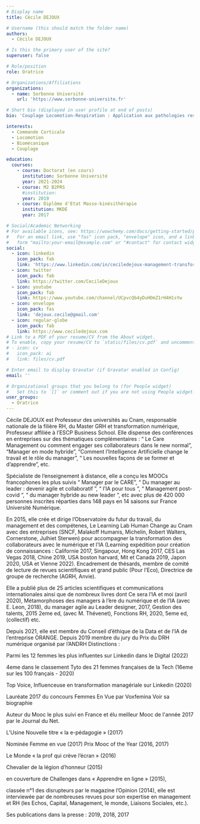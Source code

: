 ```yaml
---
# Display name
title: Cécile DEJOUX

# Username (this should match the folder name)
authors:
  - Cécile DEJOUX

# Is this the primary user of the site?
superuser: false

# Role/position
role: Oratrice

# Organizations/Affiliations
organizations:
  - name: Sorbonne Université
    url: 'https://www.sorbonne-universite.fr'

# Short bio (displayed in user profile at end of posts)
bio: 'Couplage Locomotion-Respiration : Application aux pathologies respiratoires chroniques'

interests:
  - Commande Corticale
  - Locomotion
  - Biomécanique
  - Couplage

education:
  courses:
    - course: Doctorat (en cours)
      institution: Sorbonne Université
      year: 2021-2024
    - course: M2 B2PRS
      #institution: 
      year: 2019
    - course: Diplôme d'Etat Masso-kinésithérapie
      institution: MKDE
      year: 2017

# Social/Academic Networking
# For available icons, see: https://wowchemy.com/docs/getting-started/page-builder/#icons
#   For an email link, use "fas" icon pack, "envelope" icon, and a link in the
#   form "mailto:your-email@example.com" or "#contact" for contact widget.
social:
  - icon: linkedin
    icon_pack: fab
    link: 'https://www.linkedin.com/in/ceciledejoux-management-transformation-innovation/'
  - icon: twitter
    icon_pack: fab
    link: https://twitter.com/CecileDejoux
  - icon: youtube
    icon_pack: fab
    link: https://www.youtube.com/channel/UCpvcQb4yDuHOmZ1rH4H1sYw
  - icon: envelope
    icon_pack: fas
    link: 'dejoux.cecile@gmail.com'
  - icon: regular-globe
    icon_pack: fab
    link: https://www.ceciledejoux.com
# Link to a PDF of your resume/CV from the About widget.
# To enable, copy your resume/CV to `static/files/cv.pdf` and uncomment the lines below.
# - icon: cv
#   icon_pack: ai
#   link: files/cv.pdf

# Enter email to display Gravatar (if Gravatar enabled in Config)
email: ''

# Organizational groups that you belong to (for People widget)
#   Set this to `[]` or comment out if you are not using People widget.
user_groups:
  - Oratrice
---
```


Cécile DEJOUX est Professeur des universités au Cnam, responsable nationale de la filière RH, du Master GRH et transformation numérique, Professeur affiliée à l’ESCP Business School. Elle dispense des conférences en entreprises sur des thématiques complémentaires : “ Le Care Management ou comment engager ses collaborateurs dans le new normal”, “Manager en mode hybride”,  “Comment l’Intelligence Artificielle change le travail et le rôle du manager”, “ Les nouvelles façons de se former et d’apprendre”, etc.

Spécialiste de l’enseignement à distance, elle a conçu les MOOCs francophones les plus suivis “ Manager par le CARE”, “ Du manager au leader : devenir agile et collaboratif ”, “ l’IA pour tous “, “ Management post-covid “, “ du manager hybride au new leader “, etc avec plus de 420 000 personnes inscrites réparties dans 148 pays en 14 saisons sur France Université Numérique.

En 2015, elle crée et dirige l’Observatoire du futur du travail, du management et des compétenes,  Le Learning Lab Human Change au Cnam avec des entreprises (SNCF, Malakoff Humanis, Michelin, Robert Walters, Cornerstone, Julhiet Sterwen) pour accompagner la transformation des collaborateurs avec le numérique et l’IA (Learning expédition pour création de connaissances : Californie 2017, Singapour, Hong Kong 2017, CES Las Vegas 2018, Chine 2019, USA boston harvard, Mit et Canada 2019, Japon 2020, USA et Vienne 2022). Encadrement de thésards, membre de comité de lecture de revues scientifiques et grand public (Pour l’Eco), Directrice de groupe de recherche (AGRH, Anvie).

Elle a publié plus de 25 articles scientifiques et communications internationales ainsi que de nombreux livres dont Ce sera l’IA et moi (avril 2020), Métamorphoses des managers à l’ère du numérique et de l’IA (avec E. Leon, 2018), du manager agile au Leader designer, 2017, Gestion des talents, 2015 2eme ed, (avec M. Thévenet), Fonctions RH, 2020, 5eme ed, (collectif) etc.

Depuis 2021, elle est membre du Conseil d’éthique de la Data et de l’IA de l’entreprise ORANGE. 
Depuis 2019 membre du jury du Prix du DRH numérique organisé par l’ANDRH
Distinctions : 

Parmi les 12 femmes les plus influentes sur Linkedin dans le Digital (2022)

4eme dans le classement Tyto des 21 femmes françaises de la Tech (16eme sur les 100 français - 2020)

Top Voice, Influenceuse en transformation managériale sur Linkedin (2020)

Lauréate 2017 du concours Femmes En Vue par Voxfemina Voir sa biographie

Auteur du Mooc le plus suivi en France et élu meilleur Mooc de l'année 2017 par le Journal du Net. 

L’Usine Nouvelle titre « la e-pédagogie » (2017)

Nominée Femme en vue (2017) Prix Mooc of the Year (2016, 2017)

Le Monde « la prof qui crève l’écran » (2016)

Chevalier de la légion d’honneur (2015)

en couverture de Challenges dans « Apprendre en ligne » (2015),

 classée n°1 des disrupteurs par le magazine l’Opinion (2014), elle est interviewée par de nombreuses revues pour son expertise en management et RH (les Echos, Capital, Management, le monde, Liaisons Sociales, etc.).

Ses publications dans la presse : 2019, 2018, 2017